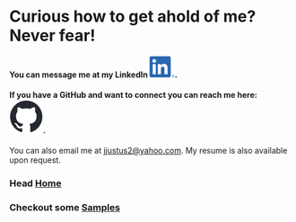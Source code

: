 # Curious how to get ahold of me? Never fear!

#### You can message me at my LinkedIn [![LinkedIn](assets/images/LI-In-Bug.png)](https://www.linkedin.com/in/joshua-justus/).
#### If you have a GitHub and want to connect you can reach me here: [![Github](assets/images/github-mark.png)](https://github.com/jdjustus94).

You can also email me at jjustus2@yahoo.com.
My resume is also available upon request.

### Head [Home](./README.md)
### Checkout some [Samples](./samples.md)
